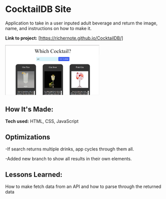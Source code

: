 # CocktailDB Site
Application to take in a user inputed adult beverage and return the image, name, and instructions on how to make it.

**Link to project:** [https://richernote.github.io/CocktailDB/]

<img src="./Capture.PNG" width="300">

## How It's Made:

**Tech used:** HTML, CSS, JavaScript

## Optimizations

-If search returns multiple drinks, app cycles through them all.

-Added new branch to show all results in their own elements.

## Lessons Learned:

How to make fetch data from an API and how to parse through the returned data